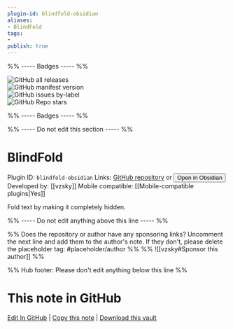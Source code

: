 ```yaml
---
plugin-id: blindfold-obsidian
aliases:
- BlindFold
tags: 
- 
publish: true
---
```


%% ----- Badges ----- %%

![GitHub all releases](https://img.shields.io/github/downloads/vzsky/blindfold-obsidian/total?color=573E7A&logo=github&style=for-the-badge)   
![GitHub manifest version](https://img.shields.io/github/manifest-json/v/vzsky/blindfold-obsidian?color=573E7A&logo=github&style=for-the-badge)   
![GitHub issues by-label](https://img.shields.io/github/issues/vzsky/blindfold-obsidian/help%20wanted?color=573E7A&logo=github&style=for-the-badge)   
![GitHub Repo stars](https://img.shields.io/github/stars/vzsky/blindfold-obsidian?color=573E7A&logo=github&style=for-the-badge)

%% ----- Badges ----- %%

%% ----- Do not edit this section ----- %%

# BlindFold

Plugin ID: `blindfold-obsidian`
Links: [GitHub repository](https://github.com/vzsky/blindfold-obsidian) or [<button id=HH>Open in Obsidian</button>](obsidian://show-plugin?id=blindfold-obsidian)
Developed by: [[vzsky]]
Mobile compatible: [[Mobile-compatible plugins|Yes]]

Fold text by making it completely hidden.

%% ----- Do not edit anything above this line ----- %% 

%% Does the repository or author have any sponsoring links? Uncomment the next line and add them to the author's note. If they don't, please delete the placeholder tag: #placeholder/author %%
%% ![[vzsky#Sponsor this author]] %%

%% Hub footer: Please don't edit anything below this line %%

# This note in GitHub

<span class="git-footer">[Edit In GitHub](https://github.dev/obsidian-community/obsidian-hub/blob/main/02%20-%20Community%20Expansions/02.05%20All%20Community%20Expansions/Plugins/blindfold-obsidian.md "git-hub-edit-note") | [Copy this note](https://raw.githubusercontent.com/obsidian-community/obsidian-hub/main/02%20-%20Community%20Expansions/02.05%20All%20Community%20Expansions/Plugins/blindfold-obsidian.md "git-hub-copy-note") | [Download this vault](https://github.com/obsidian-community/obsidian-hub/archive/refs/heads/main.zip "git-hub-download-vault") </span>
